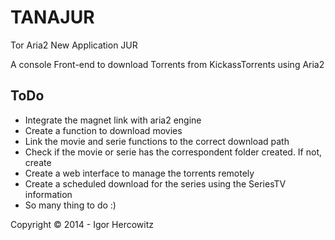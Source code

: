 # TANAJUR
Tor Aria2 New Application JUR 

A console Front-end to download Torrents from KickassTorrents using Aria2 

## ToDo
- Integrate the magnet link with aria2 engine
- Create a function to download movies
- Link the movie and serie functions to the correct download path
- Check if the movie or serie has the correspondent folder created. If not, create
- Create a web interface to manage the torrents remotely
- Create a scheduled download for the series using the SeriesTV information
- So many thing to do :)


Copyright © 2014 - Igor Hercowitz